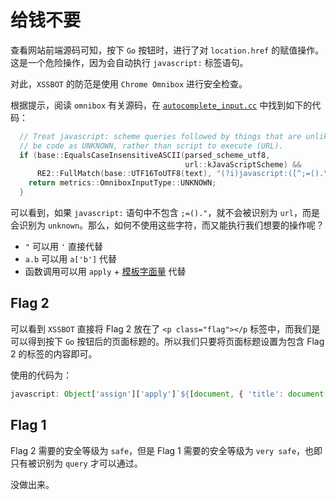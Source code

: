# 给钱不要

查看网站前端源码可知，按下 `Go` 按钮时，进行了对 `location.href` 的赋值操作。这是一个危险操作，因为会自动执行 `javascript:` 标签语句。

对此，`XSSBOT` 的防范是使用 `Chrome Omnibox` 进行安全检查。

根据提示，阅读 `omnibox` 有关源码，在 [`autocomplete_input.cc`](https://github.com/chromium/chromium/blob/main/components/omnibox/browser/autocomplete_input.cc) 中找到如下的代码：

```cpp
  // Treat javascript: scheme queries followed by things that are unlikely to
  // be code as UNKNOWN, rather than script to execute (URL).
  if (base::EqualsCaseInsensitiveASCII(parsed_scheme_utf8,
                                       url::kJavaScriptScheme) &&
      RE2::FullMatch(base::UTF16ToUTF8(text), "(?i)javascript:([^;=().\"]*)")) {
    return metrics::OmniboxInputType::UNKNOWN;
  }
```

可以看到，如果 `javascript:` 语句中不包含 `;=()."`，就不会被识别为 `url`，而是会识别为 `unknown`。那么，如何不使用这些字符，而又能执行我们想要的操作呢？

- `"` 可以用 `'` 直接代替
- `a.b` 可以用 `a['b']` 代替
- 函数调用可以用 `apply` + [模板字面量](https://developer.mozilla.org/en-US/docs/Web/JavaScript/Reference/Template_literals#tagged_templates) 代替

## Flag 2

可以看到 `XSSBOT` 直接将 Flag 2 放在了 `<p class="flag"></p` 标签中，而我们是可以得到按下 `Go` 按钮后的页面标题的。所以我们只要将页面标题设置为包含 Flag 2 的标签的内容即可。

使用的代码为：

```javascript
javascript: Object['assign']['apply']`${[document, { 'title': document['getElementsByClassName']`flag`[0]['innerText'] }]}`
```

## Flag 1

Flag 2 需要的安全等级为 `safe`，但是 Flag 1 需要的安全等级为 `very safe`，也即只有被识别为 `query` 才可以通过。

没做出来。
